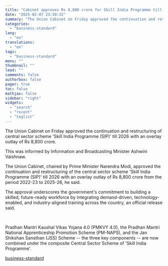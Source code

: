 ```yaml
---
title: "Cabinet approves Rs 8,800 crore for Skill India Programme till 2026"
date: "2025-02-07 23:30:32"
summary: "The Union Cabinet on Friday approved the continuation and restructuring of central sector scheme 'Skill India Programme (SIP)' till 2026 with an overlay outlay of Rs 8,800 crore. This was informed by Information and Broadcasting Minister Ashwini Vaishnaw. The Union Cabinet, chaired by Prime Minister Narendra Modi, approved the continuation..."
categories:
  - "business-standard"
lang:
  - "en"
translations:
  - "en"
tags:
  - "business-standard"
menu: ""
thumbnail: ""
lead: ""
comments: false
authorbox: false
pager: true
toc: false
mathjax: false
sidebar: "right"
widgets:
  - "search"
  - "recent"
  - "taglist"
---
```


The Union Cabinet on Friday approved the continuation and restructuring of central sector scheme 'Skill India Programme (SIP)' till 2026 with an overlay outlay of Rs 8,800 crore.

This was informed by Information and Broadcasting Minister Ashwini Vaishnaw.

The Union Cabinet, chaired by Prime Minister Narendra Modi, approved the continuation and restructuring of the central sector scheme 'Skill India Programme (SIP)' till 2026 with an overlay outlay of Rs 8,800 crore from the period 2022-23 to 2025-26, he said.

The approval underscores the government's commitment to building a skilled, future-ready workforce by integrating demand-driven, technology-enabled, and industry-aligned training across the country, an official release said.

 

Pradhan Mantri Kaushal Vikas Yojana 4.0 (PMKVY 4.0), the Pradhan Mantri National Apprenticeship Promotion Scheme (PM-NAPS), and the Jan Shikshan Sansthan (JSS) Scheme -- the three key components -- are now combined under the composite Central Sector Scheme of 'Skill India Programme'.

[business-standard](https://www.business-standard.com/india-news/cabinet-approves-rs-8-800-crore-for-skill-india-programme-till-2026-125020701787_1.html)
